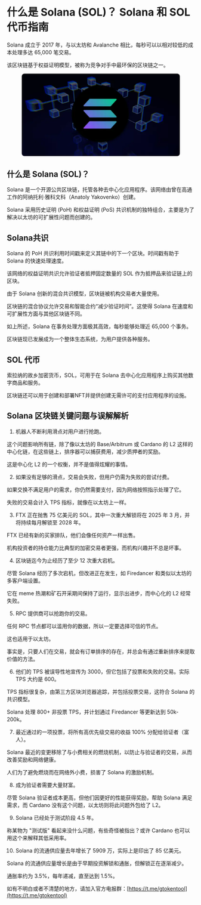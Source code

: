 # 什么是 Solana (SOL)？ Solana 和 SOL 代币指南

Solana 成立于 2017 年，与以太坊和 Avalanche 相比，每秒可以以相对较低的成本处理多达 65,000 笔交易。

该区块链基于权益证明模型，被称为竞争对手中最环保的区块链之一。

<figure><img src="../.gitbook/assets/20241228-131343.png" alt=""><figcaption></figcaption></figure>

## 什么是 Solana (SOL)？ <a href="#what-is-solana-sol-3f" id="what-is-solana-sol-3f"></a>

Solana 是一个开源公共区块链，托管各种去中心化应用程序。该网络由曾在高通工作的阿纳托利·雅科文科（Anatoly Yakovenko）创建。

Solana 采用历史证明 (PoH) 和权益证明 (PoS) 共识机制的独特组合，主要是为了解决以太坊的可扩展性问题而创建的。

## Solana共识 <a href="#solana-consensus" id="solana-consensus"></a>

Solana 的 PoH 共识利用时间戳来定义其链中的下一个区块。时间戳有助于 Solana 的快速处理速度。

该网络的权益证明共识允许验证者抵押固定数量的 SOL 作为抵押品来验证链上的区块。

由于 Solana 创新的混合共识模型，区块链被机构交易者大量使用。

区块链的混合协议允许交易和智能合约“减少验证时间”。这使得 Solana 在速度和可扩展性方面与其他区块链不同。

如上所述，Solana 在事务处理方面极其高效，每秒能够处理近 65,000 个事务。

区块链现已发展成为一个整体生态系统，为用户提供各种服务。

## SOL 代币 <a href="#the-sol-token" id="the-sol-token"></a>

索拉纳的故乡加密货币，SOL，可用于在 Solana 去中心化应用程序上购买其他数字商品和服务。

区块链还可以用于创建和部署NFT并提供创建无需许可的支付应用程序的设施。

## Solana 区块链关键问题与误解解析

1. 机器人不断利用滑点对用户进行抢跑。

这个问题影响所有链，除了像以太坊的 Base/Arbitrum 或 Cardano 的 L2 这样的中心化链，在这些链上，排序器可以捕获费用，减少质押者的奖励。

这是中心化 L2 的一个权衡，并不是值得炫耀的事情。

2. 如果没有足够的滑点，交易会失败，但用户仍需为失败的尝试付费。

如果交换不满足用户的需求，你仍然需要支付，因为网络按照指示处理了它。

失败的交易会计入 TPS 指标，就像在以太坊上一样。

3. FTX 正在抛售 75 亿美元的 SOL，其中一次重大解锁将在 2025 年 3 月，并将持续每月解锁至 2028 年。

FTX 已经有新的买家排队，他们会像任何资产一样出售。

机构投资者的持仓能力比典型的加密交易者更强，而机构兴趣并不总是坏事。

4. 区块链迄今为止经历了至少 12 次重大宕机。

尽管 Solana 经历了多次宕机，但改进正在发生，如 Firedancer 和类似以太坊的多客户端设置。

它在 meme 热潮和矿石开采期间保持了运行，显示出进步，而中心化的 L2 经常失败。

5. RPC 提供商可以抢跑你的交易。

任何 RPC 节点都可以滥用你的数据，所以一定要选择可信的节点。

这也适用于以太坊。

事实是，只要人们在交易，就会有订单排序的存在，并总会有通过重新排序来提取价值的方法。

6. 他们的 TPS 被误导性地宣传为 3000，但它包括了投票和失败的交易。实际 TPS 大约是 600。

TPS 指标很复杂，由第三方区块浏览器追踪，并包括投票交易，这符合 Solana 的共识模型。

Solana 处理 800+ 非投票 TPS，并计划通过 Firedancer 等更新达到 50k-200k。

7. 最近通过的一项投票，将所有高优先级交易的收益 100% 分配给验证者（富人）。

Solana 最近的变更移除了与小费相关的燃烧机制，以防止与验证者的交易，从而改善奖励和网络健康。

人们为了避免燃烧而在网络外小费，损害了 Solana 的激励机制。

8. 成为验证者需要大量财富。

尽管 Solana 验证者成本更高，但他们因更好的性能获得奖励，帮助 Solana 满足需求，而 Cardano 没有这个问题，以太坊则将此问题外包给了 L2。

9. Solana 已经处于测试阶段 4.5 年。

称某物为 "测试版" 看起来没什么问题，有些奇怪被指出？或许 Cardano 也可以用这个来解释其低采用率。

10. Solana 的流通供应量去年增长了 5909 万，实际上是印出了 85 亿美元。

Solana 的流通供应量增长是由于早期投资解锁和通胀，但解锁正在逐渐减少。

通胀率约为 3.5%，每年递减，直至达到 1.5%。

如有不明白或者不清楚的地方，请加入官方电报群：[https://t.me/gtokentool](https://t.me/gtokentool)
